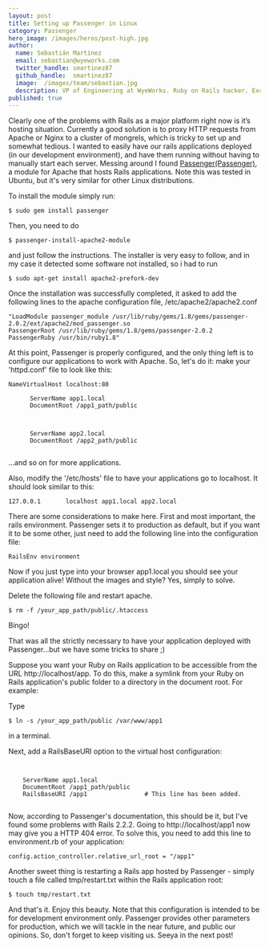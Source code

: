 ```yaml
---
layout: post
title: Setting up Passenger in Linux
category: Passenger
hero_image: /images/heros/post-high.jpg
author:
  name: Sebastián Martínez
  email: sebastian@wyeworks.com
  twitter_handle: smartinez87
  github_handle:  smartinez87
  image:  /images/team/sebastian.jpg
  description: VP of Engineering at WyeWorks. Ruby on Rails hacker. ExceptionNotification maintainer. Coffee & bacon lover.
published: true
---
```

Clearly one of the problems with Rails as a major platform right now is it’s hosting situation. Currently a good solution is to proxy HTTP requests from Apache or Nginx to a cluster of mongrels, which is tricky to set up and somewhat tedious. I wanted to easily have our rails applications deployed (in our development environment), and have them running without having to manually start each server. Messing around I found [Passenger(Passenger)](http://www.modrails.com/), a module for Apache that hosts Rails applications. Note this was tested in Ubuntu, but it's very similar for other Linux distributions.

<!--more-->

To install the module simply run:
<pre><code>$ sudo gem install passenger</code></pre>

Then, you need to do
<pre><code>$ passenger-install-apache2-module</code></pre>

and just follow the instructions. The installer is very easy to follow, and in my case it detected some software not installed, so i had to run 

<pre><code>$ sudo apt-get install apache2-prefork-dev</code></pre>

Once the installation was successfully completed, it asked to add the following lines to the apache configuration file, /etc/apache2/apache2.conf

<pre><code>"LoadModule passenger_module /usr/lib/ruby/gems/1.8/gems/passenger-2.0.2/ext/apache2/mod_passenger.so
PassengerRoot /usr/lib/ruby/gems/1.8/gems/passenger-2.0.2
PassengerRuby /usr/bin/ruby1.8"
</code></pre>

At this point, Passenger is properly configured, and the only thing left is to configure our applications to work with Apache.
So, let's do it: make your 'httpd.conf' file to look like this:

<pre><code>NameVirtualHost localhost:80
<VirtualHost localhost:80>
      ServerName app1.local
      DocumentRoot /app1_path/public
</VirtualHost>

<VirtualHost localhost:80>
      ServerName app2.local
      DocumentRoot /app2_path/public
</VirtualHost>
</code></pre>
...and so on for more applications.

Also, modify the '/etc/hosts' file to have your applications go to localhost. It should look similar to this:
<pre><code>127.0.0.1       localhost app1.local app2.local</code></pre>

There are some considerations to make here. First and most important, the rails environment. Passenger sets it to production as default, but if you want it to be some other, just need to add the following line into the configuration file:

<pre><code>RailsEnv environment</code></pre>

Now if you just type into your browser app1.local you should see your application alive!
Without the images and style? Yes, simply to solve.

Delete the following file and restart apache.
<pre><code>$ rm -f /your_app_path/public/.htaccess</code></pre> 

Bingo!

That was all the strictly necessary to have your application deployed with Passenger...but we have some tricks to share ;)

Suppose you want your Ruby on Rails application to be accessible from the URL http://localhost/app.
To do this, make a symlink from your Ruby on Rails application's public folder to a directory in the document root. For example:

Type

<pre><code>$ ln -s /your_app_path/public /var/www/app1</code></pre>

in a terminal.

Next, add a RailsBaseURI option to the virtual host configuration:

<pre><code>
<VirtualHost localhost:80>
    ServerName app1.local
    DocumentRoot /app1_path/public
    RailsBaseURI /app1                # This line has been added.
</VirtualHost>
</code></pre>

Now, according to Passenger's documentation, this should be it, but I've found some problems with Rails 2.2.2. Going to http://localhost/app1 now may give you a HTTP 404 error. To solve this, you need to add this line to environment.rb of your application:

<pre><code>config.action_controller.relative_url_root = "/app1"</code></pre>

Another sweet thing is restarting a Rails app hosted by Passenger - simply touch a file called tmp/restart.txt within the Rails application root:

<pre><code>$ touch tmp/restart.txt</code></pre>

And that's it. Enjoy this beauty.
Note that this configuration is intended to be for development environment only. Passenger provides other parameters for production, which we will tackle in the near future, and public our opinions. So, don't forget to keep visiting us. Seeya in the next post!
